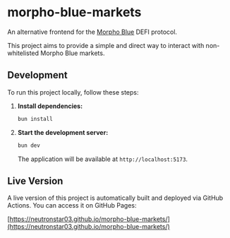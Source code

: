 # morpho-blue-markets

An alternative frontend for the [Morpho Blue](https://docs.morpho.org/tools/onchain/) DEFI protocol.

This project aims to provide a simple and direct way to interact with non-whitelisted Morpho Blue markets.

## Development

To run this project locally, follow these steps:

1.  **Install dependencies:**

    ```bash
    bun install
    ```

2.  **Start the development server:**
    ```bash
    bun dev
    ```
    The application will be available at `http://localhost:5173`.

## Live Version

A live version of this project is automatically built and deployed via GitHub Actions. You can access it on GitHub Pages:

[https://neutronstar03.github.io/morpho-blue-markets/](https://neutronstar03.github.io/morpho-blue-markets/)
